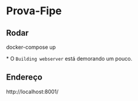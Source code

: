 # Prova-Fipe

## Rodar

docker-compose up

\* O `Building webserver` está demorando um pouco.

## Endereço

http://localhost:8001/